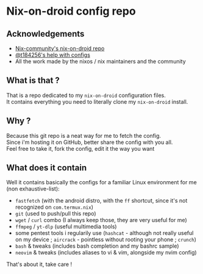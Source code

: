 # Nix-on-droid config repo
## Acknowledgements
- [Nix-community's nix-on-droid repo](https://github.com/nix-community/nix-on-droid)
- [@t184256's help with configs](https://github.com/t184256/nix-configs)
- All the work made by the nixos / nix maintainers and the community

## What is that ?
That is a repo dedicated to my `nix-on-droid` configuration files. <br>
It contains everything you need to literally clone my `nix-on-droid` install. <br>

## Why ?
Because this git repo is a neat way for me to fetch the config. <br>
Since i'm hosting it on GitHub, better share the config with you all. <br>
Feel free to take it, fork the config, edit it the way you want <br>

## What does it contain
Well it contains basically the configs for a familiar Linux environment for me (non exhaustive-list):
- `fastfetch` (with the android distro, with the `ff` shortcut, since it's not recognized on `com.termux.nix`)
- `git` (used to push/pull this repo)
- `wget` / `curl` combo (I always keep those, they are very useful for me)
- `ffmpeg` / `yt-dlp` (useful multimedia tools)
- some pentest tools i regularily use (`hashcat` - although not really useful on my device ; `aircrack` - pointless without rooting your phone ; `crunch`)
- `bash` & tweaks (includes bash completion and my bashrc sample)
- `neovim` & tweaks (includes aliases to vi & vim, alongside my nvim config)

That's about it, take care !

